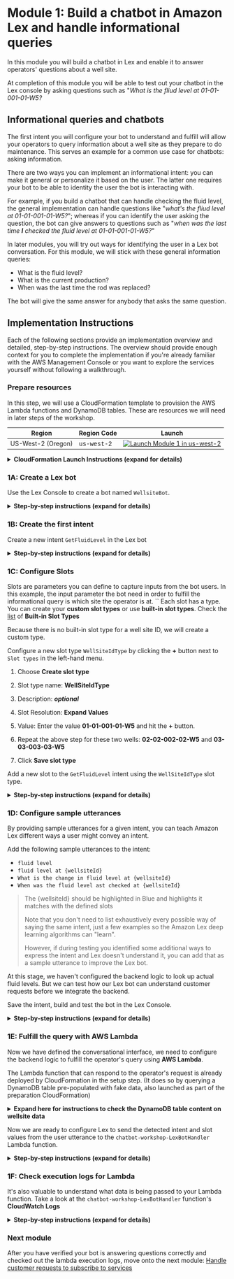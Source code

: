# Module 1: Build a chatbot in Amazon Lex and handle informational queries

In this module you will build a chatbot in Lex and enable it to answer operators' questions about a well site.

At completion of this module you will be able to test out your chatbot in the Lex console by asking questions such as "*What is the fliud level at 01-01-001-01-W5?*

##  Informational queries and chatbots
The first intent you will configure your bot to understand and fulfill will allow your operators to query information about a well site as they prepare to do maintenance. This serves an example for a common use case for chatbots: asking information.

There are two ways you can implement an informational intent: you can make it general or personalize it based on the user. The latter one requires your bot to be able to identity the user the bot is interacting with.

For example, if you build a chatbot that can handle checking the fluid level, the general implementation can handle questions like "*what's the fliud level at 01-01-001-01-W5?*"; whereas if you can identify the user asking the question, the bot can give answers to questions such as "*when was the last time ***I*** checked the fluid level at 01-01-001-01-W5?*"

In later modules, you will try out ways for identifying the user in a Lex bot conversation. For this module, we will stick with these general information queries:

- What is the fluid level?
- What is the current production?
- When was the last time the rod was replaced?

The bot will give the same answer for anybody that asks the same question.



## Implementation Instructions

Each of the following sections provide an implementation overview and detailed, step-by-step instructions. The overview should provide enough context for you to complete the implementation if you're already familiar with the AWS Management Console or you want to explore the services yourself without following a walkthrough.

### Prepare resources

In this step, we will use a CloudFormation template to provision the AWS Lambda functions and DynamoDB tables. These are resources we will need in later steps of the workshop.

Region| Region Code | Launch
------|------|-------
US-West-2 (Oregon) |   <span style="font-family:'Courier';">us-west-2</span> | [![Launch Module 1 in us-west-2](http://docs.aws.amazon.com/AWSCloudFormation/latest/UserGuide/images/cloudformation-launch-stack-button.png)](https://console.aws.amazon.com/cloudformation/home?region=us-west-2#/stacks/new?stackName=chatbot-workshop&templateURL=https://s3-us-west-2.amazonaws.com/aws-chatbot-201902/chatbotsetup.yaml)


<details>
<summary><strong>CloudFormation Launch Instructions (expand for details)</strong></summary><p>

1. Click the **Launch Stack** link above.

1. Click **Next** on the Select Template page.

1. Click **Next** on the Specify Details page.

1. On the Options page, leave all the defaults and click **Next**.

1. On the Review page, check the boxes to acknowledge that CloudFormation will create IAM resources.

	<img src="images/cloudformation-changeset.png" alt="" width="120%">

1. Click **Create Change Set**.

	> Note the CloudFormation template we've provided is written using [AWS SAM](https://github.com/awslabs/serverless-application-model/blob/master/versions/2016-10-31.md) (AWS Serverless Application Model). SAM simplifies how to define functions, APIs, etc. for serverless applications, as well as some features for these services like environment variables. When deploying SAM templates in CloudFormation template, a transform step is required to convert the SAM template into standard CloudFormation, thus you must click the **Create Change Set** button to make the transform happen.

1. Wait for the change set to finish computing changes and click **Execute**

1. Let the CloudFormation launch resources in the background, you don't need to wait for it to finish before proceeding to the next step.



</p></details>


### 1A: Create a Lex bot

Use the Lex Console to create a bot named `WellsiteBot`.

<details>
<summary><strong>Step-by-step instructions (expand for details)</strong></summary><p>

1. Go to the Lex [Console](https://console.aws.amazon.com/lex/home?region=us-west-2).

1.  If it's your first time creating Lex chatbots, click **Get Started**.

	If you have created Lex bots before, click **Create** under the **Bots** tab.

1. Pick **Custom bot (create your own).**

1. Fill in the form:

	For **Bot name**, use `WellsiteBot`

	For **Output voice**, pick `Mathew`

	For **Session timeout**, use 10 minutes

	> This is how long your session context will be maintained so your user don't have to verify their identity again if they are interacting with the same bot and device in that time period.

	For **COPPA**, pick `No`.

1. Click **Create**
</details>

### 1B: Create the first intent

Create a new intent `GetFluidLevel` in the Lex bot

<details>
<summary><strong>Step-by-step instructions (expand for details)</strong></summary><p>

1. In the `WellsiteBot` Lex bot you just created, click **+Create Intent**

1. Pick **Create new intent**

1. Give the intent a name, `GetFluidLevel`, then click **Add**

</details>

### 1C: Configure Slots

Slots are parameters you can define to capture inputs from the bot users. In this example, the input parameter the bot need in order to fulfill the informational query is which site the operator is at.
``
Each slot has a type. You can create your **custom slot types** or use **built-in slot types**. Check the [list](http://docs.aws.amazon.com/lex/latest/dg/howitworks-builtins-slots.html) of **Built-in Slot Types**

Because there is no built-in slot type for a well site ID, we will create a
custom type.

Configure a new slot type `WellSiteIdType` by clicking the **+** button next
to `Slot types` in the left-hand menu.

1. Choose **Create slot type**

1. Slot type name: **WellSiteIdType**

1. Description: ***optional***

1. Slot Resolution: **Expand Values**

1. Value: Enter the value **01-01-001-01-W5** and hit the **+** button.

1. Repeat the above step for these two wells: **02-02-002-02-W5** and
**03-03-003-03-W5**

1. Click **Save slot type**

Add a new slot to the `GetFluidLevel` intent using the `WellSiteIdType`
slot type.

<details>
<summary><strong>Step-by-step instructions (expand for details)</strong></summary><p>

1. In the **Slots** section of the `GetFluidLevel` intent, fill in `wellsiteId` for the slot **Name**

1. Select `WellSiteIdType` for **Slot type**

1. For **Prompt**, put in `What is the wellsite ID?`

1. Check the box to indicate the slot is **required**

1. Click the (+) sign to add the slot

	![screenshot for after configuring slot](images/slot-config.png)

</details>

### 1D: Configure sample utterances

By providing sample utterances for a given intent, you can teach Amazon Lex different ways a user might convey an intent.

Add the following sample utterances to the intent:

* `fluid level`
* `fluid level at {wellsiteId}`
* `What is the change in fluid level at {wellsiteId}`
* `When was the fluid level ast checked at {wellsiteId}`

> The {wellsiteId} should be highlighted in Blue and highlights it matches with the defined slots
>
> Note that you don't need to list exhaustively every possible way of saying the same intent, just a few examples so the Amazon Lex deep learning algorithms can "learn".
>
> However, if during testing you identified some additional ways to express the intent and Lex doesn't understand it, you can add that as a sample utterance to improve the Lex bot.

At this stage, we haven't configured the backend logic to look up actual fluid levels. But we can test how our Lex bot can understand customer requests before we integrate the backend.

Save the intent, build and test the bot in the Lex Console.

<details>
<summary><strong>Step-by-step instructions (expand for details)</strong></summary><p>

1. Click **Save Intent** to save the intent configuration

1. Click **Build** at the top right of the page to build the bot

1. Once the build completes, use the **Test Bot** window to test different ways operators may ask about fluid levels. Verify that the bot is able to detect the intent.

	In the below example, the user utterance contains the slot value, which Lex was able to detect:

	<img src="images/test-utterance-including-slot.png" alt="" width="50%">

	In this below example, the user didn't tell the bot which site they are inquiring about, Lex will use the **prompt** we configured for this slot to get this info from the user:

	<img src="images/test-utterance-with-slot-solicitation.png" alt="" width="50%">

</details>


### 1E: Fulfill the query with AWS Lambda

Now we have defined the conversational interface, we need to configure the backend logic to fulfill the operator's query using **AWS Lambda**.

The Lambda function that can respond to the operator's request is already deployed by CloudFormation in the setup step. (It does so by querying a DynamoDB table pre-populated with fake data, also launched as part of the preparation CloudFormation)

<details>
<summary><strong>Expand here for instructions to check the DynamoDB table content on wellsite data</strong></summary><p>

1. Go to the [DynamoDB console](https://console.aws.amazon.com/dynamodb/home)

1. Select the table name starting with `chatbot-workshop-WellsiteVisit`

	<img src="images/plan-catalog-table.png" alt="ddb plan catalogue table" width="100%">

1. You should see a list of pre-populated wellsite data.

	<img src="images/plan-catalog-details.png" alt="configure the pin slot" width="100%">

</details>

Now we are ready to configure Lex to send the detected intent and slot values from the user utterance to the `chatbot-workshop-LexBotHandler` Lambda function.

<details>
<summary><strong>Step-by-step instructions (expand for details)</strong></summary><p>

1. In the **Lambda Initialization and validation** section of the intent, choose **AWS Lambda function** and use the selector to pick the `chatbot-workshop-LexBotHandler` function

	<img src="images/pick-lambda-init.png" alt="" width="90%">

	> There are a handful of other Lambda functions the CloudFormation template created and that they all begin with `chatbot-workshop`, so be sure to select the right one.

1. In the **Fulfillment** section of the intent, choose **AWS Lambda function** and use the selector to pick the `chatbot-workshop-LexBotHandler` function

	<img src="images/pick-lambda.png" alt="" width="90%">

	> There are a handful of other Lambda functions the CloudFormation template created and that they all begin with `chatbot-workshop`, so be sure to select the right one.

1. Click **OK** to give Lex permission to invoke the Lambda function.
	![alt text](images/confirm-lambda-permission.png)

1. Save the intent by clicking **Save intent**

1. Build the bot again by clicking **Build**

1. Test the bot

	<img src="images/after-lambda-integration.png" width="50%">

1. Feel free to test the voice interaction in the Console as well.

</details>


### 1F: Check execution logs for Lambda


It's also valuable to understand what data is being passed to your Lambda function. Take a look at the `chatbot-workshop-LexBotHandler` function's **CloudWatch Logs**

<details>
<summary><strong>Step-by-step instructions (expand for details)</strong></summary><p>

1. Go to the Lambda [console](https://console.aws.amazon.com/lambda/home)

1. Find the `chatbot-workshop-LexBotHandler` function and click on it

1. Go to the **Monitoring** tab

1. Click **View logs in CloudWatch**

1. Click on the latest log stream

1. Find the log line that logs the input into the lambda function:

	![lambda screenshot](images/lambda-cwl.png)

1. Observe the fields being passed from Lex to Lambda: `userId`, `bot`, `inputTranscript`, name of the intent, and slots identified. See documentation [here](http://docs.aws.amazon.com/lex/latest/dg/lambda-input-response-format.html) on detailed explanation of all available fields.

	> A note on the `userId` field:
	>
	> Think of it as a session identifier used to distinguish conversations or threads. If you are building integration using Lex's API directly, see documentation [here](http://docs.aws.amazon.com/lex/latest/dg/API_runtime_PostText.html#API_runtime_PostText_RequestParameters) on deciding what value to use for the user ID field.
	> For natively supported messaging platforms, the userID is filled for you by the integration (e.g. the user's phone number is used as `userId` in the case of Twilio SMS.)

</details>

### Next module


After you have verified your bot is answering questions correctly and checked out the lambda execution logs, move onto the next module: [Handle customer requests to subscribe to services](../02_LexBotSubscribeService)

